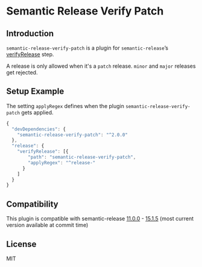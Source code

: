 # Semantic Release Verify Patch

## Introduction
`semantic-release-verify-patch` is a plugin for
`semantic-release`’s [verifyRelease](https://github.com/semantic-release/semantic-release/blob/caribou/docs/usage/plugins.md#verifyrelease-plugin)
step.

A release is only allowed when it's a `patch` release. `minor` and `major` releases get rejected.

## Setup Example

The setting `applyRegex` defines when the plugin `semantic-release-verify-patch` gets applied.

```js
{
  "devDependencies": {
    "semantic-release-verify-patch": "^2.0.0"
  },
  "release": {
    "verifyRelease": [{
        "path": "semantic-release-verify-patch",
        "applyRegex": "^release-"
      }
    ]
  }
}
```

## Compatibility

This plugin is compatible with semantic-release [11.0.0](https://github.com/semantic-release/semantic-release/releases/tag/v11.0.0) - [15.1.5](https://github.com/semantic-release/semantic-release/releases/tag/v15.1.5) (most current version available at commit time)

## License

MIT
